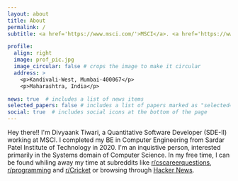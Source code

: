 ```yaml
---
layout: about
title: About
permalink: /
subtitle: <a href='https://www.msci.com/'>MSCI</a>. <a href='https://www.spit.ac.in/'>Sardar Patel Institute of Technology</a>.

profile:
  align: right
  image: prof_pic.jpg
  image_circular: false # crops the image to make it circular
  address: >
    <p>Kandivali-West, Mumbai-400067</p>
    <p>Maharashtra, India</p>

news: true  # includes a list of news items
selected_papers: false # includes a list of papers marked as "selected={true}"
social: true  # includes social icons at the bottom of the page
---
```


Hey there!! I'm Divyaank Tiwari, a Quantitative Software Developer (SDE-II) working at MSCI. I completed my BE in Computer Engineering from Sardar Patel Institute of Technology in 2020. I'm an inquistive person, interested primarily in the Systems domain of Computer Science. In my free time, I can be found whiling away my time at subreddits like [r/cscareerquestions](https://www.reddit.com/r/cscareerquestions), [r/programming](https://www.reddit.com/r/programming/) and [r/Cricket](https://www.reddit.com/r/Cricket/) or browsing through [Hacker News](https://news.ycombinator.com/news).